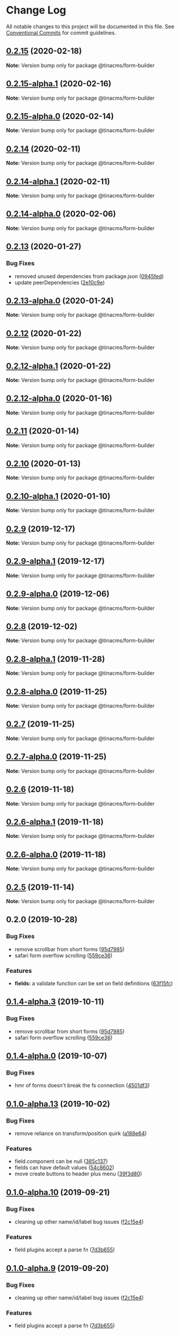 # Change Log

All notable changes to this project will be documented in this file.
See [Conventional Commits](https://conventionalcommits.org) for commit guidelines.

## [0.2.15](https://github.com/tinacms/tinacms/compare/@tinacms/form-builder@0.2.15-alpha.1...@tinacms/form-builder@0.2.15) (2020-02-18)

**Note:** Version bump only for package @tinacms/form-builder

## [0.2.15-alpha.1](https://github.com/tinacms/tinacms/compare/@tinacms/form-builder@0.2.15-alpha.0...@tinacms/form-builder@0.2.15-alpha.1) (2020-02-16)

**Note:** Version bump only for package @tinacms/form-builder

## [0.2.15-alpha.0](https://github.com/tinacms/tinacms/compare/@tinacms/form-builder@0.2.14...@tinacms/form-builder@0.2.15-alpha.0) (2020-02-14)

**Note:** Version bump only for package @tinacms/form-builder

## [0.2.14](https://github.com/tinacms/tinacms/compare/@tinacms/form-builder@0.2.14-alpha.1...@tinacms/form-builder@0.2.14) (2020-02-11)

**Note:** Version bump only for package @tinacms/form-builder

## [0.2.14-alpha.1](https://github.com/tinacms/tinacms/compare/@tinacms/form-builder@0.2.14-alpha.0...@tinacms/form-builder@0.2.14-alpha.1) (2020-02-11)

**Note:** Version bump only for package @tinacms/form-builder

## [0.2.14-alpha.0](https://github.com/tinacms/tinacms/compare/@tinacms/form-builder@0.2.13...@tinacms/form-builder@0.2.14-alpha.0) (2020-02-06)

**Note:** Version bump only for package @tinacms/form-builder

## [0.2.13](https://github.com/tinacms/tinacms/compare/@tinacms/form-builder@0.2.13-alpha.0...@tinacms/form-builder@0.2.13) (2020-01-27)

### Bug Fixes

- removed unused dependencies from package.json ([0945fed](https://github.com/tinacms/tinacms/commit/0945fed))
- update peerDependencies ([2e10c9e](https://github.com/tinacms/tinacms/commit/2e10c9e))

## [0.2.13-alpha.0](https://github.com/tinacms/tinacms/compare/@tinacms/form-builder@0.2.12...@tinacms/form-builder@0.2.13-alpha.0) (2020-01-24)

**Note:** Version bump only for package @tinacms/form-builder

## [0.2.12](https://github.com/tinacms/tinacms/compare/@tinacms/form-builder@0.2.12-alpha.1...@tinacms/form-builder@0.2.12) (2020-01-22)

**Note:** Version bump only for package @tinacms/form-builder

## [0.2.12-alpha.1](https://github.com/tinacms/tinacms/compare/@tinacms/form-builder@0.2.12-alpha.0...@tinacms/form-builder@0.2.12-alpha.1) (2020-01-22)

**Note:** Version bump only for package @tinacms/form-builder

## [0.2.12-alpha.0](https://github.com/tinacms/tinacms/compare/@tinacms/form-builder@0.2.11...@tinacms/form-builder@0.2.12-alpha.0) (2020-01-16)

**Note:** Version bump only for package @tinacms/form-builder

## [0.2.11](https://github.com/tinacms/tinacms/compare/@tinacms/form-builder@0.2.10...@tinacms/form-builder@0.2.11) (2020-01-14)

**Note:** Version bump only for package @tinacms/form-builder

## [0.2.10](https://github.com/tinacms/tinacms/compare/@tinacms/form-builder@0.2.10-alpha.1...@tinacms/form-builder@0.2.10) (2020-01-13)

**Note:** Version bump only for package @tinacms/form-builder

## [0.2.10-alpha.1](https://github.com/tinacms/tinacms/compare/@tinacms/form-builder@0.2.10-alpha.0...@tinacms/form-builder@0.2.10-alpha.1) (2020-01-10)

**Note:** Version bump only for package @tinacms/form-builder

## [0.2.9](https://github.com/tinacms/tinacms/compare/@tinacms/form-builder@0.2.9-alpha.1...@tinacms/form-builder@0.2.9) (2019-12-17)

**Note:** Version bump only for package @tinacms/form-builder

## [0.2.9-alpha.1](https://github.com/tinacms/tinacms/compare/@tinacms/form-builder@0.2.9-alpha.0...@tinacms/form-builder@0.2.9-alpha.1) (2019-12-17)

**Note:** Version bump only for package @tinacms/form-builder

## [0.2.9-alpha.0](https://github.com/tinacms/tinacms/compare/@tinacms/form-builder@0.2.8...@tinacms/form-builder@0.2.9-alpha.0) (2019-12-06)

**Note:** Version bump only for package @tinacms/form-builder

## [0.2.8](https://github.com/tinacms/tinacms/compare/@tinacms/form-builder@0.2.8-alpha.1...@tinacms/form-builder@0.2.8) (2019-12-02)

**Note:** Version bump only for package @tinacms/form-builder

## [0.2.8-alpha.1](https://github.com/tinacms/tinacms/compare/@tinacms/form-builder@0.2.8-alpha.0...@tinacms/form-builder@0.2.8-alpha.1) (2019-11-28)

**Note:** Version bump only for package @tinacms/form-builder

## [0.2.8-alpha.0](https://github.com/tinacms/tinacms/compare/@tinacms/form-builder@0.2.7...@tinacms/form-builder@0.2.8-alpha.0) (2019-11-25)

**Note:** Version bump only for package @tinacms/form-builder

## [0.2.7](https://github.com/tinacms/tinacms/compare/@tinacms/form-builder@0.2.7-alpha.0...@tinacms/form-builder@0.2.7) (2019-11-25)

**Note:** Version bump only for package @tinacms/form-builder

## [0.2.7-alpha.0](https://github.com/tinacms/tinacms/compare/@tinacms/form-builder@0.2.6...@tinacms/form-builder@0.2.7-alpha.0) (2019-11-25)

**Note:** Version bump only for package @tinacms/form-builder

## [0.2.6](https://github.com/tinacms/tinacms/compare/@tinacms/form-builder@0.2.6-alpha.1...@tinacms/form-builder@0.2.6) (2019-11-18)

**Note:** Version bump only for package @tinacms/form-builder

## [0.2.6-alpha.1](https://github.com/tinacms/tinacms/compare/@tinacms/form-builder@0.2.5...@tinacms/form-builder@0.2.6-alpha.1) (2019-11-18)

**Note:** Version bump only for package @tinacms/form-builder

## [0.2.6-alpha.0](https://github.com/tinacms/tinacms/compare/@tinacms/form-builder@0.2.5...@tinacms/form-builder@0.2.6-alpha.0) (2019-11-18)

**Note:** Version bump only for package @tinacms/form-builder

## [0.2.5](https://github.com/tinacms/tinacms/compare/@tinacms/form-builder@0.2.4...@tinacms/form-builder@0.2.5) (2019-11-14)

**Note:** Version bump only for package @tinacms/form-builder

## 0.2.0 (2019-10-28)

### Bug Fixes

- remove scrollbar from short forms ([95d7985](https://github.com/tinacms/tinacms/commit/95d7985))
- safari form overflow scrolling ([559ce36](https://github.com/tinacms/tinacms/commit/559ce36))

### Features

- **fields:** a validate function can be set on field definitions ([63f15fc](https://github.com/tinacms/tinacms/commit/63f15fc))

## [0.1.4-alpha.3](https://github.com/tinacms/tinacms/compare/@tinacms/form-builder@0.1.4-alpha.2...@tinacms/form-builder@0.1.4-alpha.3) (2019-10-11)

### Bug Fixes

- remove scrollbar from short forms ([95d7985](https://github.com/tinacms/tinacms/commit/95d7985))
- safari form overflow scrolling ([559ce36](https://github.com/tinacms/tinacms/commit/559ce36))

## [0.1.4-alpha.0](https://github.com/tinacms/tinacms/compare/@tinacms/form-builder@0.1.3...@tinacms/form-builder@0.1.4-alpha.0) (2019-10-07)

### Bug Fixes

- hmr of forms doesn't break the fs connection ([4501df3](https://github.com/tinacms/tinacms/commit/4501df3))

## [0.1.0-alpha.13](https://github.com/tinacms/tinacms/compare/@tinacms/form-builder@0.1.0-alpha.12...@tinacms/form-builder@0.1.0-alpha.13) (2019-10-02)

### Bug Fixes

- remove reliance on transform/position quirk ([a188e64](https://github.com/tinacms/tinacms/commit/a188e64))

### Features

- field.component can be null ([385c137](https://github.com/tinacms/tinacms/commit/385c137))
- fields can have default values ([54c8602](https://github.com/tinacms/tinacms/commit/54c8602))
- move create buttons to header plus menu ([39f3d80](https://github.com/tinacms/tinacms/commit/39f3d80))

## [0.1.0-alpha.10](https://github.com/tinacms/tinacms/compare/@tinacms/form-builder@0.1.0-alpha.8...@tinacms/form-builder@0.1.0-alpha.10) (2019-09-21)

### Bug Fixes

- cleaning up other name/id/label bug issues ([f2c15e4](https://github.com/tinacms/tinacms/commit/f2c15e4))

### Features

- field plugins accept a parse fn ([7d3b655](https://github.com/tinacms/tinacms/commit/7d3b655))

## [0.1.0-alpha.9](https://github.com/tinacms/tinacms/compare/@tinacms/form-builder@0.1.0-alpha.8...@tinacms/form-builder@0.1.0-alpha.9) (2019-09-20)

### Bug Fixes

- cleaning up other name/id/label bug issues ([f2c15e4](https://github.com/tinacms/tinacms/commit/f2c15e4))

### Features

- field plugins accept a parse fn ([7d3b655](https://github.com/tinacms/tinacms/commit/7d3b655))
